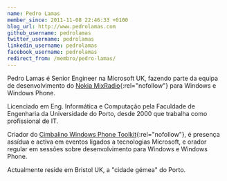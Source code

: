 ```yaml
---
name: Pedro Lamas
member_since: 2011-11-08 22:46:33 +0100
blog_url: http://www.pedrolamas.com
github_username: pedrolamas
twitter_username: pedrolamas
linkedin_username: pedrolamas
facebook_username: pedrolamas
redirect_from: /membro/pedro-lamas/
---
```

Pedro Lamas é Senior Engineer na Microsoft UK, fazendo parte da equipa de desenvolvimento do [Nokia MixRadio](http://www.mixrad.io){:rel="nofollow"} para Windows e Windows Phone.

Licenciado em Eng. Informática e Computação pela Faculdade de Engenharia da Universidade do Porto, desde 2000 que trabalha como profissional de IT.

Criador do [Cimbalino Windows Phone Toolkit](http://cimbalino.org){:rel="nofollow"}, é presença assídua e activa em eventos ligados a tecnologias Microsoft, e orador regular em sessões sobre desenvolvimento para Windows e Windows Phone.

Actualmente reside em Bristol UK, a "cidade gémea" do Porto.
